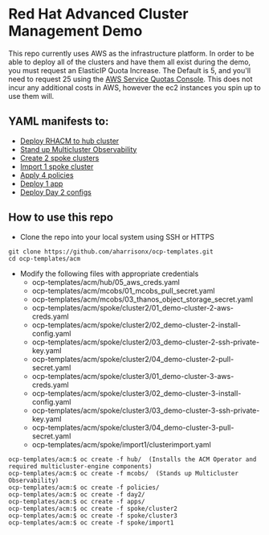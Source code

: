# Red Hat Advanced Cluster Management Demo
This repo currently uses AWS as the infrastructure platform.  In order to be able to deploy all of the clusters and have them all exist during the demo, you must request an ElasticIP Quota Increase. The Default is 5, and you'll need to request 25 using the [AWS Service Quotas Console](https://aws.amazon.com/getting-started/hands-on/request-service-quota-increase/). This does not incur any additional costs in AWS, however the ec2 instances you spin up to use them will.
## YAML manifests to:

- [Deploy RHACM to hub cluster](https://github.com/aharrisonx/ocp-templates/tree/main/acm/hub)
- [Stand up Multicluster Observability](https://github.com/aharrisonx/ocp-templates/tree/main/acm/mcobs)
- [Create 2 spoke clusters](https://github.com/aharrisonx/ocp-templates/tree/main/acm/spoke)
- [Import 1 spoke cluster](https://github.com/aharrisonx/ocp-templates/tree/main/acm/spoke)
- [Apply 4 policies](https://github.com/aharrisonx/ocp-templates/tree/main/acm/policies)
- [Deploy 1 app](https://github.com/aharrisonx/ocp-templates/tree/main/acm/apps)
- [Deploy Day 2 configs](https://github.com/aharrisonx/ocp-templates/tree/main/acm/day2)

## How to use this repo

- Clone the repo into your local system using SSH or HTTPS
```
git clone https://github.com/aharrisonx/ocp-templates.git
cd ocp-templates/acm
```
- Modify the following files with appropriate credentials
    - ocp-templates/acm/hub/05_aws_creds.yaml
    - ocp-templates/acm/mcobs/01_mcobs_pull_secret.yaml
    - ocp-templates/acm/mcobs/03_thanos_object_storage_secret.yaml
    - ocp-templates/acm/spoke/cluster2/01_demo-cluster-2-aws-creds.yaml
    - ocp-templates/acm/spoke/cluster2/02_demo-cluster-2-install-config.yaml
    - ocp-templates/acm/spoke/cluster2/03_demo-cluster-2-ssh-private-key.yaml
    - ocp-templates/acm/spoke/cluster2/04_demo-cluster-2-pull-secret.yaml
    - ocp-templates/acm/spoke/cluster3/01_demo-cluster-3-aws-creds.yaml
    - ocp-templates/acm/spoke/cluster3/02_demo-cluster-3-install-config.yaml
    - ocp-templates/acm/spoke/cluster3/03_demo-cluster-3-ssh-private-key.yaml
    - ocp-templates/acm/spoke/cluster3/04_demo-cluster-3-pull-secret.yaml
    - ocp-templates/acm/spoke/import1/clusterimport.yaml
```
ocp-templates/acm:$ oc create -f hub/  (Installs the ACM Operator and required multicluster-engine components)
ocp-templates/acm:$ oc create -f mcobs/  (Stands up Multicluster Observability)
ocp-templates/acm:$ oc create -f policies/
ocp-templates/acm:$ oc create -f day2/
ocp-templates/acm:$ oc create -f apps/
ocp-templates/acm:$ oc create -f spoke/cluster2
ocp-templates/acm:$ oc create -f spoke/cluster3
ocp-templates/acm:$ oc create -f spoke/import1
```
